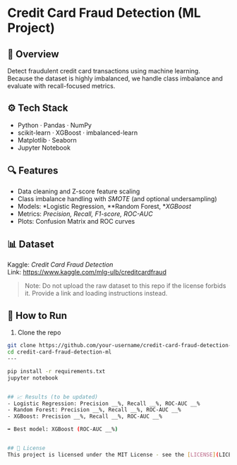 # Credit Card Fraud Detection (ML Project)

## 📌 Overview
Detect fraudulent credit card transactions using machine learning.  
Because the dataset is highly imbalanced, we handle class imbalance and evaluate with recall-focused metrics.

## ⚙ Tech Stack
- Python · Pandas · NumPy  
- scikit-learn · XGBoost · imbalanced-learn  
- Matplotlib · Seaborn  
- Jupyter Notebook

## 🔍 Features
- Data cleaning and Z-score feature scaling  
- Class imbalance handling with *SMOTE* (and optional undersampling)  
- Models: *Logistic Regression, **Random Forest, **XGBoost*  
- Metrics: *Precision, Recall, F1-score, ROC-AUC*  
- Plots: Confusion Matrix and ROC curves

## 📊 Dataset
Kaggle: *Credit Card Fraud Detection*  
Link: https://www.kaggle.com/mlg-ulb/creditcardfraud

> Note: Do not upload the raw dataset to this repo if the license forbids it. Provide a link and loading instructions instead.

## 🚀 How to Run
1) Clone the repo
```bash
git clone https://github.com/your-username/credit-card-fraud-detection-ml.git
cd credit-card-fraud-detection-ml
---

pip install -r requirements.txt
jupyter notebook


## 📈 Results (to be updated)
- Logistic Regression: Precision __%, Recall __%, ROC-AUC __%
- Random Forest: Precision __%, Recall __%, ROC-AUC __%
- XGBoost: Precision __%, Recall __%, ROC-AUC __%

➡ Best model: XGBoost (ROC-AUC __%)


## 📜 License
This project is licensed under the MIT License - see the [LICENSE](LICENSE) file for details.
